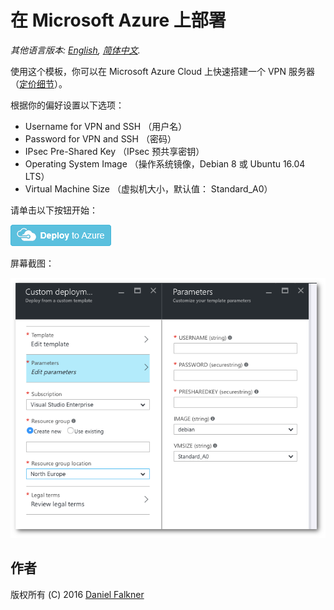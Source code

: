 ﻿# 在 Microsoft Azure 上部署

*其他语言版本: [English](README.md), [简体中文](README-zh.md).*

使用这个模板，你可以在 Microsoft Azure Cloud 上快速搭建一个 VPN 服务器 （<a href="https://azure.microsoft.com/zh-cn/pricing/details/virtual-machines/" target="_blank">定价细节</a>）。

根据你的偏好设置以下选项：

 - Username for VPN and SSH （用户名）
 - Password for VPN and SSH （密码）
 - IPsec Pre-Shared Key （IPsec 预共享密钥）
 - Operating System Image （操作系统镜像，Debian 8 或 Ubuntu 16.04 LTS）
 - Virtual Machine Size （虚拟机大小，默认值： Standard_A0）

请单击以下按钮开始：

<a href="https://portal.azure.com/#create/Microsoft.Template/uri/https%3A%2F%2Fraw.githubusercontent.com%2Fhwdsl2%2Fsetup-ipsec-vpn%2Fmaster%2Fazure%2Fazuredeploy.json" target="_blank">
    <img src="../docs/images/azure-deploy-button.png" alt="Deploy to Azure" />
</a>

屏幕截图：

![Azure Custom Deployment](custom_deployment_screenshot.png)

## 作者

版权所有 (C) 2016 [Daniel Falkner](https://github.com/derdanu)
